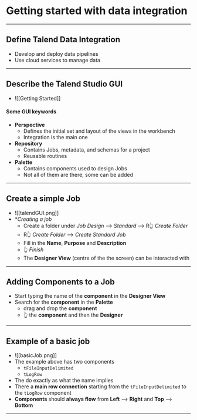 # Getting started with data integration
---
## Define Talend Data Integration
- Develop and deploy data pipelines
- Use cloud services to manage data

---
## Describe the Talend Studio GUI
- ![[Getting Started]]
#### Some GUI keywords
- **Perspective**
	- Defines the initial set and layout of the views in the workbench
	- Integration is the main one
- **Repository**
	- Contains Jobs, metadata, and schemas for a project
	- Reusable routines
- **Palette**
	- Contains components used to design Jobs
	- Not all of them are there, some can be added
---
## Create a simple Job
- ![[talendGUI.png]]
- **Creating a job*
	- Create a folder under *Job Design* --> *Standard* --> R👆 *Create Folder*
	- R👆 *Create Folder* --> *Create Standard Job* 
	- Fill in the **Name**, **Purpose** and **Description**
	- 👆 *Finish*
	- The **Designer View** (centre of the the screen) can be interacted with

---
## Adding Components to a Job
- Start typing the name of the **component** in the **Designer View**
- Search for the **component** in the **Palette**  
	- drag and drop the **component**  
	- 👆 the **component** and then the **Designer**

---
## Example of a basic job
- ![[basicJob.png]]
- The example above has two components
	- `tFileInputDelimited`
	- `tLogRow`
- The do exactly as what the name implies
- There a **main row connection** starting from the `tFileInputDelimited` to the `tLogRow` component
- **Components** should **always flow** from **Left** --> **Right** and **Top** --> **Bottom**

---
